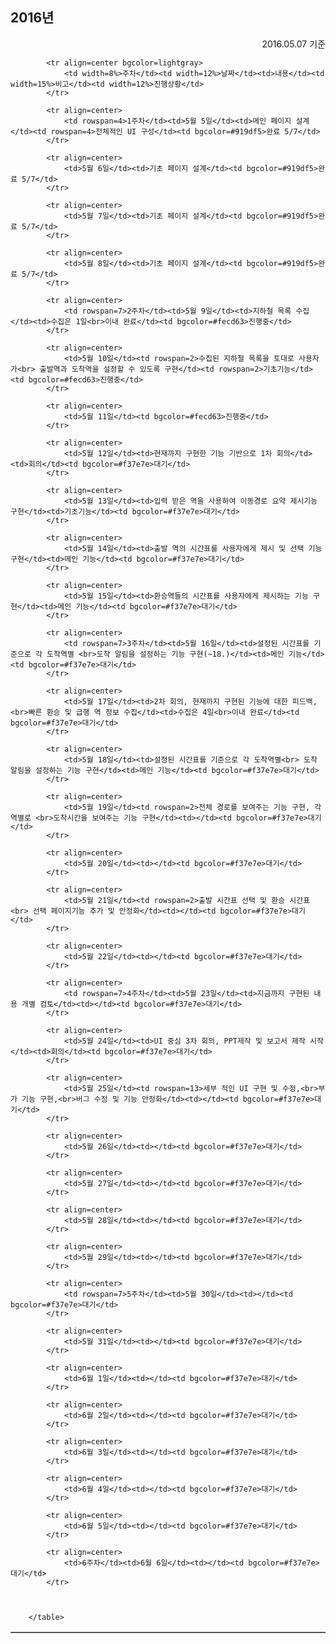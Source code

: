 2016년
------------------------
<p align=right>2016.05.07 기준</p>
<table border=1 cellspacing=0 cellpadding=5>
			
			<tr align=center bgcolor=lightgray>
				<td width=8%>주차</td><td width=12%>날짜</td><td>내용</td><td width=15%>비고</td><td width=12%>진행상황</td>
			</tr>
			
			<tr align=center>
				<td rowspan=4>1주차</td><td>5월 5일</td><td>메인 페이지 설계</td><td rowspan=4>전체적인 UI 구성</td><td bgcolor=#919df5>완료 5/7</td>
			</tr>
			
			<tr align=center>
				<td>5월 6일</td><td>기초 페이지 설계</td><td bgcolor=#919df5>완료 5/7</td>
			</tr>
			
			<tr align=center>
				<td>5월 7일</td><td>기초 페이지 설계</td><td bgcolor=#919df5>완료 5/7</td>
			</tr>
			
			<tr align=center>
				<td>5월 8일</td><td>기초 페이지 설계</td><td bgcolor=#919df5>완료 5/7</td>
			</tr>
			
			<tr align=center>
				<td rowspan=7>2주차</td><td>5월 9일</td><td>지하철 목록 수집</td><td>수집은 1일<br>이내 완료</td><td bgcolor=#fecd63>진행중</td>
			</tr>
			
			<tr align=center>
				<td>5월 10일</td><td rowspan=2>수집된 지하철 목록을 토대로 사용자가<br> 출발역과 도착역을 설정할 수 있도록 구현</td><td rowspan=2>기초기능</td><td bgcolor=#fecd63>진행중</td>
			</tr>
			
			<tr align=center>
				<td>5월 11일</td><td bgcolor=#fecd63>진행중</td>
			</tr>
			
			<tr align=center>
				<td>5월 12일</td><td>현재까지 구현한 기능 기반으로 1차 회의</td><td>회의</td><td bgcolor=#f37e7e>대기</td>
			</tr>
			
			<tr align=center>
				<td>5월 13일</td><td>입력 받은 역을 사용하여 이동경로 요약 제시기능 구현</td><td>기초기능</td><td bgcolor=#f37e7e>대기</td>
			</tr>
			
			<tr align=center>
				<td>5월 14일</td><td>출발 역의 시간표를 사용자에게 제시 및 선택 기능 구현</td><td>메인 기능</td><td bgcolor=#f37e7e>대기</td>
			</tr>
			
			<tr align=center>
				<td>5월 15일</td><td>환승역들의 시간표를 사용자에게 제시하는 기능 구현</td><td>메인 기능</td><td bgcolor=#f37e7e>대기</td>
			</tr>
			
			<tr align=center>
				<td rowspan=7>3주차</td><td>5월 16일</td><td>설정된 시간표를 기준으로 각 도착역별 <br>도착 알림을 설정하는 기능 구현(~18.)</td><td>메인 기능</td><td bgcolor=#f37e7e>대기</td>
			</tr>
			
			<tr align=center>
				<td>5월 17일</td><td>2차 회의, 현재까지 구현된 기능에 대한 피드백,<br>빠른 환승 및 급행 역 정보 수집</td><td>수집은 4일<br>이내 완료</td><td bgcolor=#f37e7e>대기</td>
			</tr>
			
			<tr align=center>
				<td>5월 18일</td><td>설정된 시간표를 기준으로 각 도착역별<br> 도착 알림을 설정하는 기능 구현</td><td>메인 기능</td><td bgcolor=#f37e7e>대기</td>
			</tr>
			
			<tr align=center>
				<td>5월 19일</td><td rowspan=2>전체 경로를 보여주는 기능 구현, 각 역별로 <br>도착시간을 보여주는 기능 구현</td><td></td><td bgcolor=#f37e7e>대기</td>
			</tr>
			
			<tr align=center>
				<td>5월 20일</td><td></td><td bgcolor=#f37e7e>대기</td>
			</tr>
			
			<tr align=center>
				<td>5월 21일</td><td rowspan=2>출발 시간표 선택 및 환승 시간표<br> 선택 페이지기능 추가 및 안정화</td><td></td><td bgcolor=#f37e7e>대기</td>
			</tr>
			
			<tr align=center>
				<td>5월 22일</td><td></td><td bgcolor=#f37e7e>대기</td>
			</tr>
			
			<tr align=center>
				<td rowspan=7>4주차</td><td>5월 23일</td><td>지금까지 구현된 내용 개별 검토</td><td></td><td bgcolor=#f37e7e>대기</td>
			</tr>
			
			<tr align=center>
				<td>5월 24일</td><td>UI 중심 3차 회의, PPT제작 및 보고서 제작 시작</td><td>회의</td><td bgcolor=#f37e7e>대기</td>
			</tr>
			
			<tr align=center>
				<td>5월 25일</td><td rowspan=13>세부 적인 UI 구현 및 수정,<br>부가 기능 구현,<br>버그 수정 및 기능 안정화</td><td></td><td bgcolor=#f37e7e>대기</td>
			</tr>
			
			<tr align=center>
				<td>5월 26일</td><td></td><td bgcolor=#f37e7e>대기</td>
			</tr>
			
			<tr align=center>
				<td>5월 27일</td><td></td><td bgcolor=#f37e7e>대기</td>
			</tr>
			
			<tr align=center>
				<td>5월 28일</td><td></td><td bgcolor=#f37e7e>대기</td>
			</tr>
			
			<tr align=center>
				<td>5월 29일</td><td></td><td bgcolor=#f37e7e>대기</td>
			</tr>
			
			<tr align=center>
				<td rowspan=7>5주차</td><td>5월 30일</td><td></td><td bgcolor=#f37e7e>대기</td>
			</tr>
			
			<tr align=center>
				<td>5월 31일</td><td></td><td bgcolor=#f37e7e>대기</td>
			</tr>
			
			<tr align=center>
				<td>6월 1일</td><td></td><td bgcolor=#f37e7e>대기</td>
			</tr>
			
			<tr align=center>
				<td>6월 2일</td><td></td><td bgcolor=#f37e7e>대기</td>
			</tr>
			
			<tr align=center>
				<td>6월 3일</td><td></td><td bgcolor=#f37e7e>대기</td>
			</tr>
			
			<tr align=center>
				<td>6월 4일</td><td></td><td bgcolor=#f37e7e>대기</td>
			</tr>
			
			<tr align=center>
				<td>6월 5일</td><td></td><td bgcolor=#f37e7e>대기</td>
			</tr>
			
			<tr align=center>
				<td>6주차</td><td>6월 6일</td><td></td><td bgcolor=#f37e7e>대기</td>
			</tr>
			
			
			
		</table>
